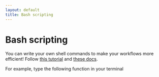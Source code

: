 ```yaml
---
layout: default 
title: Bash scripting 
---
```


# Bash scripting 

You can write your own shell commands to make your workflows more efficient! Follow [this tutorial](https://medium.com/devnetwork/how-to-create-your-own-custom-terminal-commands-c5008782a78e) and [these docs](https://ryanstutorials.net/bash-scripting-tutorial/bash-script.php). 

For example, type the following function in your terminal 
```

```
